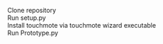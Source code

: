 Clone repository  
Run setup.py  
Install touchmote via touchmote wizard executable  
Run Prototype.py  
